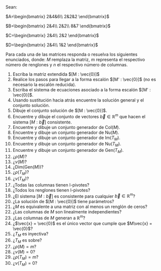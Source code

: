 ﻿Sean:
    
$A=\begin{bmatrix}
2&4&6\\
2&2&2
\end{bmatrix}$

$B=\begin{bmatrix}
2&4\\
2&2\\
8&7
\end{bmatrix}$

$C=\begin{bmatrix}
2&4\\
2&2
\end{bmatrix}$

$D=\begin{bmatrix}
2&4\\
1&2
\end{bmatrix}$

Para cada una de las matrices responda o resuelva los siguientes enunciados, donde: $M$ remplaza la matriz, $m$ representa el respectivo número de renglones y $n$ el respectivo número de columnas.

1. Escriba la matriz extendida $[M : \vec{0}]$ 
2. Realice los pasos para llegar a la forma escalón $[M' : \vec{0}]$ (no es necesario la escalón reducida).
3. Escriba el sistema de ecuaciones asociado a la forma escalón $[M' : \vec{0}]$.
4. Usando sustitución hacia atrás encuentre la solución general y el conjunto solución.
5. Dibuje el conjunto solución de $[M : \vec{0}]$.
6. Encuentre y dibuje el conjunto de vectores $\vec{b} \in \mathbb{R}^m$ que hacen el sistema $[M : \vec{b}]$ consistente.
1. Encuentre y dibuje un conjunto generador de $\text{Col}(M)$.
1. Encuentre y dibuje un conjunto generador de $\text{Nu}(M)$.
1. Encuentre y dibuje un conjunto generador de $\text{Im}(T_M)$.
1. Encuentre y dibuje un conjunto generador de $\text{Nu}(T_M)$.
1. Encuentre y dibuje un conjunto generador de $\text{Gen}(T_M)$.
1. ¿$\rho(M)$?
1. ¿$\nu(M)$?
1. ¿$\text{Dim}(\text{Gen}(M))$?
1. ¿$\rho(T_M)$?
1. ¿$\nu(T_M)$?
1. ¿Todas las columnas tienen l-pivotes? 
1. ¿Todos los renglones tienen l-pivotes? 
1. ¿El sistema $[M : \vec{b}]$ es consistente para cualquier $\vec{b} \in \mathbb{R}^m$?
1. ¿La solución de $[M : \vec{0}]$ tiene parámetros?
1. ¿$M$ es equivalente a una matriz con al menos un renglón de ceros?
1. ¿Las columnas de $M$ son linealmente independientes?
1. ¿Las columnas de $M$ generan a $\mathbb{R}^m$?
1. ¿$\vec{x} = \vec{0}$ es el único vector que cumple que $M\vec{x} = \vec{0}$?
1. ¿$T_M$ es inyectiva?
1. ¿$T_M$ es sobre?
1. ¿$\rho(M)=m$?
1. ¿$\nu(M)=0$?
1. ¿$\rho(T_M)=m$?
1. ¿$\nu(T_M)=0$?

